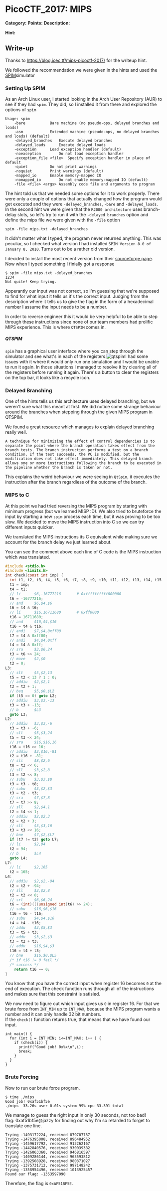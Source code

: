 # PicoCTF_2017: MIPS

**Category:**
**Points:**
**Description:**

>

**Hint:**

>

## Write-up
Thanks to https://blog.icec.tf/mips-picoctf-2017/ for the writeup hint.

We followed the recommendation we were given in the hints and used the  [SPIM](https://blog.icec.tf/mips-picoctf-2017/)simulator

### Setting Up SPIM

As an Arch Linux user, I started looking in the Arch User Repository (AUR) to see if they had  `spim`. They did, so I installed it from there and explored the options of  `spim`

```
Usage: spim  
    -bare           Bare machine (no pseudo-ops, delayed branches and loads)
    -asm            Extended machine (pseudo-ops, no delayed branches and loads) (default)
    -delayed_branches   Execute delayed branches
    -delayed_loads      Execute delayed loads
    -exception      Load exception handler (default)
    -noexception        Do not load exception handler
    -exception_file <file>  Specify exception handler in place of default
    -quiet          Do not print warnings
    -noquiet        Print warnings (default)
    -mapped_io      Enable memory-mapped IO
    -nomapped_io        Do not enable memory-mapped IO (default)
    -file <file> <args> Assembly code file and arguments to program

```

The hint told us that we needed some options for it to work properly. There were only a couple of options that actually changed how the program would get executed and they were  `-delayed_branches`,  `-bare`  and  `-delayed_loads`. In the second hint we were given that the  `R2000 architecture`  uses branch-delay slots, so let's try to run it with the  `-delayed branches`  option and define the mips file we were given with the  `-file`  option

```
spim -file mips.txt -delayed_branches  

```

It didn't matter what I typed, the program never returned anything. This was peculiar, so I checked what version I had installed  `SPIM Version 8.0 of January 8, 2010`. Turns out to be a rather old version.

I decided to install the most recent version from their  [sourceforge page](https://sourceforge.net/projects/spimsimulator/). Now when I typed something I finially got a response

```
$ spim -file mips.txt -delayed_branches
1234  
Not quite! Keep trying.  

```

Apperantly our input was not correct, so I'm guessing that we're supposed to find for what input it tells us it's the correct input. Judging from the description where it tells us to give the flag in the form of a hexadecimal number I assume the input needs to be a number.

In order to reverse engineer this it would be very helpful to be able to step through these instructions since none of our team members had prolific MIPS experience. This is where  `QTSPIM`  comes in.

##### QTSPIM

`spim`  has a graphical user interface where you can step through the simulator and see what's in each of the registers.![qtspim](https://i.imgur.com/bPsQE6d.png)I had some issues with it where it would only run one simulation and I would be unable to run it again. In those situations I managed to resolve it by clearing all of the registers before running it again. There's a button to clear the registers on the top bar, it looks like a recycle icon.

### Delayed Branching

One of the hints tells us this architecture uses delayed branching, but we weren't sure what this meant at first. We did notice some strange behaviour around the branches when stepping through the given MIPS program in QTSPIM.

We found a great  [resource](https://www.cs.uaf.edu/2000/fall/cs301/notes/Chapter13/node4.html)  which manages to explain delayed branching really well.

```
A technique for minimizing the effect of control dependencies is to separate the point where the branch operation takes effect from the branch tests. The branch instruction performs a test on a branch condition. If the test succeeds, the PC is modified, but the modification does not take effect immediately. This delayed branch allows one or more instructions following the branch to be executed in the pipeline whether the branch is taken or not.  

```

This explains the weird behaviour we were seeing in  `QtSpim`, it executes the instruction after the branch regardless of the outcome of the branch.

### MIPS to C

At this point we had tried reversing the MIPS program by staring with minimum progress (but we learned MISP :D). We also tried to bruteforce the input by starting a new  `spim`  process each time, but it was proving to be too slow. We decided to move the MIPS instruction into C so we can try different inputs quicker.

We translated the MIPS instructions its C equivalent while making sure we account for the branch delay we just learned about.

You can see the comment above each line of C code is the MIPS instruction which was translated.

```c
#include <stdio.h>
#include <limits.h>
int check(const int inp) {  
  int t1, t2, t3, t4, t5, t6, t7, t8, t9, t10, t11, t12, t13, t14, t15, t16;
  t1 = inp;
  t4 = t1;
  // li      $6,-16777216       # 0xffffffffff000000
  t6 = -16777216;
  // and     $6,$4,$6
  t6 = t4 & t6;
  // li      $16,16711680       # 0xff0000
  t16 = 16711680;
  // and     $16,$4,$16
  t16 = t4 & t16;
  // andi    $7,$4,0xff00
  t7 = t4 & 0xff00;
  // andi    $4,$4,0xff
  t4 = t4 & 0xff;
  // sra     $3,$6,24
  t3 = t6 >> 24;
  // move    $2,$0
  t2 = 0;
L3:  
  // slt     $5,$2,13
  t5 = t2 < 13 ? 1 : 0;
  // addiu   $2,$2,1
  t2 = t2 + 1;
  // beq     $5,$0,$L2
  if (t5 == 0) goto L2;
  // addiu   $3,$3,-13
  t3 = t3 + -13;
  // b       $L3
  goto L3;
L2:  
  // addiu   $3,$3,-6
  t3 = t3 + -6;
  // sll     $5,$3,24
  t5 = t3 << 24;
  // sra     $16,$16,16
  t16 = t16 >> 16;
  // addiu   $2,$16,-81
  t2 = t16 + -81;
  // sll     $8,$2,6
  t8 = t2 << 6;
  // sll     $3,$2,8
  t3 = t2 << 8;
  // subu    $3,$3,$8
  t3 = t3 - t8;
  // subu    $3,$2,$3
  t3 = t2 - t3;
  // sra     $7,$7,8
  t7 = t7 >> 8;
  // sll     $2,$4,1
  t2 = t4 << 1;
  // addiu   $2,$2,3
  t2 = t2 + 3;
  // sll     $3,$3,16
  t3 = t3 << 16;
  // bne     $7,$2,$L7
  if (t7 != t2) goto L7;
  // li      $2,94
  t2 = 94;
  // b       $L4
  goto L4;
L7:  
  // li      $2,165
  t2 = 165;
L4:  
  // addiu   $2,$2,-94
  t2 = t2 + -94;
  // sll     $2,$2,8
  t2 = t2 << 8;
  // srl     $6,$6,24
  t6 = (int)(((unsigned int)t6) >> 24);
  // subu    $16,$6,$16
  t16 = t6 - t16;
  // subu    $4,$4,$16
  t4 = t4 - t16;
  // addu    $3,$5,$3
  t3 = t5 + t3;
  // addu    $3,$2,$3
  t3 = t2 + t3;
  // addu    $16,$4,$3
  t16 = t4 + t3;
  // bne     $16,$0,$L5
  /* if t16 != 0 fail */
  /* success */
    return t16 == 0;
}

```

You know that you have the correct input when register 16 becomes  `0`  at the end of execution. The check function runs through all of the instructions and makes sure that this constraint is satisied.

We now need to figure out which input gives us  `0`  in register 16. For that we brute force from  `INT_MIN`  up to  `INT_MAX`, because the MIPS program wants a number and it can only handle 32 bit numbers.  
If the  `check()`  function returns true, that means that we have found our input.

```
int main() {  
  for (int i = INT_MIN; i<=INT_MAX; i++ ) {
    if (check(i)) {
      printf("Good job! 0x%x\n",i);
      break;
    }
  }
}

```

### Brute Forcing

Now to run our brute force program.

```
$ time ./mips
Good job! 0xaf51bf5e  
./mips  33.26s user 0.01s system 99% cpu 33.391 total

```

We manage to guess the right input in only 30 seconds, not too bad!  
flag: 0xaf51bf5e@jazzy for finding out why I'm so retarded to forget to translate one line.


    Trying -1493172224, received 879707737
    Trying -1476395008, received 896484952
    Trying -1459617792, received 913262167
    Trying -1442840576, received 930039382
    Trying -1426063360, received 946816597
    Trying -1409286144, received 963593812
    Trying -1392508928, received 980371027
    Trying -1375731712, received 997148242
    Trying -1358954496, received 1013925457
    Found our flag: -1353597090

Therefore, the flag is `0xAF51BF5E`.
<!--stackedit_data:
eyJoaXN0b3J5IjpbLTIwMzU0Mjg1ODgsMTUxNTc4NzU2Nl19
-->